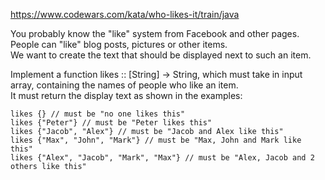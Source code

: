 https://www.codewars.com/kata/who-likes-it/train/java

You probably know the "like" system from Facebook and other pages. People can "like" blog posts, pictures or other items.  
We want to create the text that should be displayed next to such an item.

Implement a function likes :: [String] -> String, which must take in input array, containing the names of people who like an item.  
It must return the display text as shown in the examples:
```
likes {} // must be "no one likes this"
likes {"Peter"} // must be "Peter likes this"
likes {"Jacob", "Alex"} // must be "Jacob and Alex like this"
likes {"Max", "John", "Mark"} // must be "Max, John and Mark like this"
likes {"Alex", "Jacob", "Mark", "Max"} // must be "Alex, Jacob and 2 others like this"
```
